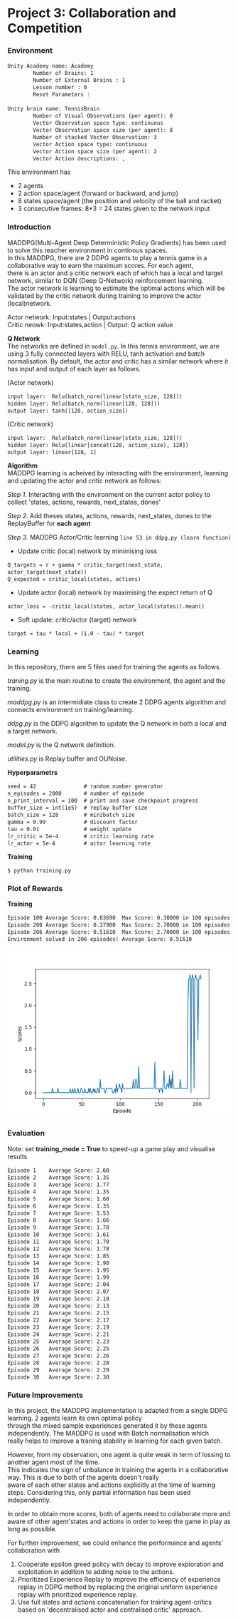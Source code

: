 # Project 3: Collaboration and Competition
### Environment  
```
Unity Academy name: Academy
        Number of Brains: 1
        Number of External Brains : 1
        Lesson number : 0
        Reset Parameters :
		
Unity brain name: TennisBrain
        Number of Visual Observations (per agent): 0
        Vector Observation space type: continuous
        Vector Observation space size (per agent): 8
        Number of stacked Vector Observation: 3
        Vector Action space type: continuous
        Vector Action space size (per agent): 2
        Vector Action descriptions: , 
```
This environment has 
- 2 agents
- 2 action space/agent (forward or backward, and jump)
- 8 states space/agent (the position and velocity of the ball and racket)
- 3 consecutive frames: 8*3 = 24 states given to the network input  

### Introduction
MADDPG(Multi-Agent Deep Deterministic Policy Gradients) has been used to solve this reacher environment in continous spaces.     
In this MADDPG, there are 2 DDPG agents to play a tennis game in a collaborative way to earn the maximum scores. For each agent,  
there is an actor and a critic network each of which has a local and target network, similar to DQN (Deep Q-Network) reinforcement learning.  
The actor network is learning to estimate the optimal actions which will be validated by the critic network during training to improve the actor (local)network.   

Actor network: Input:states | Output:actions  
Critic neowk: Input:states,action | Output: Q action value  

**Q Network**  
The networks are defined in `model.py`. In this tennis environment, we are using 3 fully connected layers with RELU, tanh activation and batch normalisation.
By default, the actor and critic has a similar network where it has input and output of each layer as follows.  

(Actor network)
```
input layer:  Relu(batch_norm(linear[state_size, 128]))  
hidden layer: Relu(batch_norm(linear[128, 128]))  
output layer: tanh([128, action_size])   
```

(Critic network)
```
input layer:  Relu(batch_norm(linear[state_size, 128]))  
hidden layer: Relu(linear[concat(128, action_size), 128])  
output layer: linear[128, 1]   
```


**Algorithm**  
MADDPG learning is acheived by interacting with the environment, learning and updating the actor and critic network as follows:  

*Step 1*. Interacting with the environment on the current actor policy to collect 'states, actions, rewards, next_states, dones'  

*Step 2*. Add theses states, actions, rewards, next_states, dones to the ReplayBuffer for **each agent** 

*Step 3*. MADDPG Actor/Critic learning `line 53 in ddpg.py (learn function)`  

* Update critic (local) network by minimising loss
```
Q_targets = r + gamma * critic_target(next_state, actor_target(next_state))
Q_expected = critic_local(states, actions)
```

* Update actor (local) network by maximising the expect return of Q
```
actor_loss = -critic_local(states, actor_local(states)).mean()
``` 

* Soft update: critic/actor (target) network  
```
target = tau * local + (1.0 - tau) * target
```

### Learning  
In this repository, there are 5 files used for training the agents as follows.  

*traning.py* is the main routine to create the environment, the agent and the training.   

*maddpg.py* is an intermidiate class to create 2 DDPG agents algorithm and connects environment on training/learning. 

*ddpg.py* is the DDPG algorithm to update the Q network in both a local and a target network. 

*model.py* is the Q network definition.   

*utilities.py* is Replay buffer and OUNoise.


**Hyperparametrs**  
```
seed = 42               # random number generator
n_episodes = 2000       # number of episode
n_print_interval = 100  # print and save checkpoint progress
buffer_size = int(1e5)  # replay buffer size
batch_size = 128        # minibatch size
gamma = 0.99            # discount factor
tau = 0.01              # weight update
lr_critic = 5e-4        # critic learning rate 
lr_actor = 5e-4         # actor learning rate
```
**Training**  
```
$ python training.py
```

### Plot of Rewards    
**Training**
```
Episode 100	Average Score: 0.03690	Max Score: 0.30000 in 100 episodes
Episode 200	Average Score: 0.37900	Max Score: 2.70000 in 100 episodes
Episode 206	Average Score: 0.51610	Max Score: 2.70000 in 100 episodes
Environment solved in 206 episodes!	Average Score: 0.51610
```
![train](./tennis_scores.png)

### Evaluation
Note: set **training_mode = True** to speed-up a game play and visualise results
```
Episode 1	 Average Score: 2.60
Episode 2	 Average Score: 1.35
Episode 3	 Average Score: 1.77
Episode 4	 Average Score: 1.35
Episode 5	 Average Score: 1.60
Episode 6	 Average Score: 1.35
Episode 7	 Average Score: 1.53
Episode 8	 Average Score: 1.66
Episode 9	 Average Score: 1.78
Episode 10	 Average Score: 1.61
Episode 11	 Average Score: 1.70
Episode 12	 Average Score: 1.78
Episode 13	 Average Score: 1.85
Episode 14	 Average Score: 1.90
Episode 15	 Average Score: 1.95
Episode 16	 Average Score: 1.99
Episode 17	 Average Score: 2.04
Episode 18	 Average Score: 2.07
Episode 19	 Average Score: 2.10
Episode 20	 Average Score: 2.13
Episode 21	 Average Score: 2.15
Episode 22	 Average Score: 2.17
Episode 23	 Average Score: 2.19
Episode 24	 Average Score: 2.21
Episode 25	 Average Score: 2.23
Episode 26	 Average Score: 2.25
Episode 27	 Average Score: 2.26
Episode 28	 Average Score: 2.28
Episode 29	 Average Score: 2.29
Episode 30	 Average Score: 2.30
```

### Future Improvements
In this project, the MADDPG implementation is adapted from a single DDPG learning. 2 agents learn its own optimal policy   
through the mixed sample experiences generated it by these agents independently. The MADDPG is used with Batch normalisation which  
really helps to improve a traning stability in learning for each given batch.

However, from my observation, one agent is quite weak in term of lossing to another agent most of the time.  
This indicates the sign of unbalance in training the agents in a collaborative way. This is due to both of the agents doesn't really  
aware of each other states and actions explicitly at the time of learning steps. Considering this, only partial information has been used independently.         

In order to obtain more scores, both of agents need to collaborate more and aware of other agent'states and actions in order to keep the game in play as long as possible.

For further improvement, we could enhance the performance and agents' collaboration with 
1. Cooperate epsilon greed policy with decay to improve exploration and exploitation in addition to adding noise to the actions.  
2. Prioritized Experience Replay to improve the efficiency of experience replay in DDPG method by replacing the original uniform experience replay with prioritized experience replay.  
3. Use full states and actions concatenation for training agent-critics based on 'decentralised actor and centralised critic' approach.


